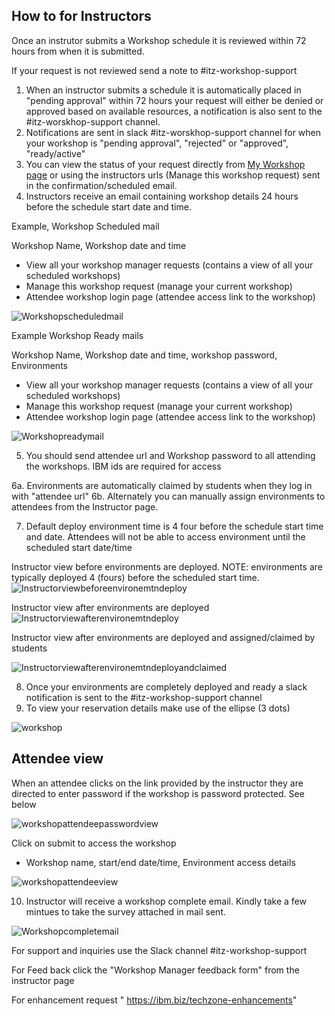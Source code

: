 ## How to for Instructors

Once an instrutor submits a Workshop schedule it is reviewed within 72 hours from when it is submitted. 

If your request is not reviewed send a note to #itz-workshop-support

1. When an instructor submits a schedule it is automatically placed in "pending approval" within 72 hours your request will either be denied or approved based on available resources, a notification is also sent to the #itz-worskhop-support channel.
2. Notifications are sent in slack #itz-worskhop-support channel for when your workshop is "pending approval", "rejected" or "approved", "ready/active"
3. You can view the status of your request directly from [My Workshop page](https://techzone.ibm.com/my/workshops) or using the instructors urls (Manage this workshop request) sent in the confirmation/scheduled email.
4. Instructors receive an email containing workshop details 24 hours before the schedule start date and time.

Example, Workshop Scheduled mail

Workshop Name, Workshop date and time 

- View all your workshop manager requests (contains a view of all your scheduled workshops)
- Manage this workshop request (manage your current workshop)
- Attendee workshop login page (attendee access link to the workshop)


![Workshopscheduledmail](Images/Workshopscheduledmail.png)

Example Workshop Ready mails

Workshop Name, Workshop date and time, workshop password, Environments

- View all your workshop manager requests (contains a view of all your scheduled workshops)
- Manage this workshop request (manage your current workshop)
- Attendee workshop login page (attendee access link to the workshop)

![Workshopreadymail](Images/Workshopreadymail.png)

5. You should send attendee url and Workshop password to all attending the workshops. IBM ids are required for access

6a. Environments are automatically claimed by students when they log in with "attendee url"
6b. Alternately you can manually assign environments to attendees from the Instructor page. 

7. Default deploy environment time is 4 four before the schedule start time and date. Attendees will not be able to access environment until the scheduled start date/time

Instructor view before environments are deployed. 
NOTE: environments are typically deployed 4 (fours) before the scheduled start time.
![Instructorviewbeforeenvironemtndeploy](Images/workshopready.png)

Instructor view after environments are deployed
![Instructorviewafterenvironemtndeploy](Images/workshopdeployed.png)

Instructor view after environments are deployed and assigned/claimed by students

![Instructorviewafterenvironemtndeployandclaimed](Images/workshopdeployedandassigned.png)


8. Once your environments are completely deployed and ready a slack notification is sent to the #itz-workshop-support channel
9. To view your reservation details make use of the ellipse (3 dots)

![workshop](Images/workshopviewdetails.png)

## Attendee view 

When an attendee clicks on the link provided by the instructor they are directed to enter password if the workshop is password protected. See below

![workshopattendeepasswordview](Images/workshopattendeepasswordview.png)

Click on submit to access the workshop
- Workshop name, start/end date/time, Environment access details

![workshopattendeeview](Images/workshopattendeeview.png)

10. Instructor will receive a workshop complete email. Kindly take a few mintues to take the survey attached in mail sent.

![Workshopcompletemail](Images/workshopcompletemail.png) 

For support and inquiries use the Slack channel #itz-workshop-support

For Feed back click the "Workshop Manager feedback form" from the instructor page

For enhancement request " https://ibm.biz/techzone-enhancements"

